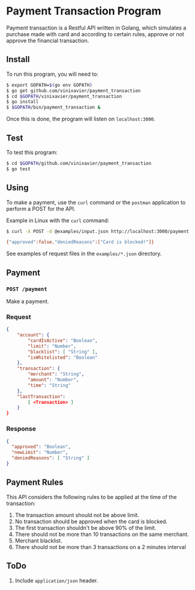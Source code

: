 # Payment Transaction Program

Payment transaction is a Restful API written in Golang, which simulates a purchase made with card and according to certain rules, approve or not approve the financial transaction.

## Install

To run this program, you will need to:

```sh
$ export GOPATH=$(go env GOPATH)
$ go get github.com/vinixavier/payment_transaction
$ cd $GOPATH/vinixavier/payment_transaction
$ go install
$ $GOPATH/bin/payment_transaction &
```

Once this is done, the program will listen on `localhost:3000`.

## Test

To test this program:

```sh
$ cd $GOPATH/github.com/vinixavier/payment_transaction
$ go test
```

## Using

To make a payment, use the `curl` command or the `postman` application to perform a POST for the API.

Example in Linux with the `curl` command:

```sh
$ curl -X POST -d @examples/input.json http://localhost:3000/payment

{"approved":false,"deniedReasons":["Card is blocked!"]}
```

See examples of request files in the `examples/*.json` directory.

## Payment

### `POST /payment`

Make a payment.

### Request

```json
{
    "account": {
        "cardIsActive": "Boolean",
        "limit": "Number",
        "blacklist": [ "String" ],
        "isWhitelisted": "Boolean"
    },
    "transaction": {
        "merchant": "String",
        "amount": "Number",
        "time": "String"
    },
    "lastTransaction":
        [ <Transaction> ]
    }
}
```

### Response

```json
{
  "approved": "Boolean",
  "newLimit": "Number",
  "deniedReasons": [ "String" ]
}
```

## Payment Rules

This API considers the following rules to be applied at the time of the transaction:

1. The transaction amount should not be above limit.
2. No transaction should be approved when the card is blocked.
3. The first transaction shouldn't be above 90% of the limit.
4. There should not be more than 10 transactions on the same merchant.
5. Merchant blacklist.
6. There should not be more than 3 transactions on a 2 minutes interval

## ToDo

1. Include `application/json` header.